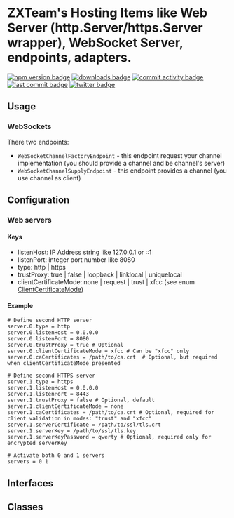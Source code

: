 # ZXTeam's Hosting Items like Web Server (http.Server/https.Server wrapper), WebSocket Server, endpoints, adapters.
[![npm version badge](https://img.shields.io/npm/v/@zxteam/hosting.svg)](https://www.npmjs.com/package/@zxteam/hosting)
[![downloads badge](https://img.shields.io/npm/dm/@zxteam/hosting.svg)](https://www.npmjs.org/package/@zxteam/hosting)
[![commit activity badge](https://img.shields.io/github/commit-activity/m/zxteamorg/node.hosting)](https://github.com/zxteamorg/node.hosting/pulse)
[![last commit badge](https://img.shields.io/github/last-commit/zxteamorg/node.hosting)](https://github.com/zxteamorg/node.hosting/graphs/commit-activity)
[![twitter badge](https://img.shields.io/twitter/follow/zxteamorg?style=social&logo=twitter)](https://twitter.com/zxteamorg)

## Usage
### WebSockets
There two endpoints:
* `WebSocketChannelFactoryEndpoint` - this endpoint request your channel implementation (you should provide a channel and be channel's server)
* `WebSocketChannelSupplyEndpoint` - this endpoint provides a channel (you use channel as client)

## Configuration
### Web servers
#### Keys
 * listenHost: IP Address string like 127.0.0.1 or ::1
 * listenPort: integer port number like 8080
 * type: http | https
 * trustProxy: true | false | loopback | linklocal | uniquelocal
 * clientCertificateMode: none | request | trust | xfcc  (see enum [ClientCertificateMode](./src/conf.ts))

#### Example
```
# Define second HTTP server
server.0.type = http
server.0.listenHost = 0.0.0.0
server.0.listenPort = 8080
server.0.trustProxy = true # Optional
server.0.clientCertificateMode = xfcc # Can be "xfcc" only
server.0.caCertificates = /path/to/ca.crt  # Optional, but required when clientCertificateMode presented

# Define second HTTPS server
server.1.type = https
server.1.listenHost = 0.0.0.0
server.1.listenPort = 8443
server.1.trustProxy = false # Optional, default
server.1.clientCertificateMode = none
server.1.caCertificates = /path/to/ca.crt # Optional, required for client validation in modes: "trust" and "xfcc"
server.1.serverCertificate = /path/to/ssl/tls.crt
server.1.serverKey = /path/to/ssl/tls.key
server.1.serverKeyPassword = qwerty # Optional, required only for encrypted serverKey

# Activate both 0 and 1 servers
servers = 0 1
```


## Interfaces

## Classes
